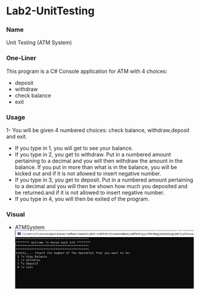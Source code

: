 # Lab2-UnitTesting

###  Name 
Unit Testing (ATM System)

### One-Liner
This program is a C# Console application for ATM with 4 choices:
- deposit
- withdraw
- check balance
- exit

### Usage

1-  You will be given 4 numbered choices: check balance, withdraw,deposit and exit.
*  If you type in 1, you will get to see your balance.
*  If you type in 2, you get to withdraw. Put in a numbered amount pertaining to a decimal and you will then withdraw the amount in the balance. If you put in more than what is in the balance, you will be kicked out and if it is not allowed to insert negative number.
*   If you type in 3, you get to deposit. Put in a numbered amount pertaining to a decimal and you will then be shown how much you deposited and be returned.and if it is not allowed to insert negative number.
*    If you type in 4, you will then be exited of the program.

### Visual

* ATMSystem
![1](./img/ATMSystem.png)

